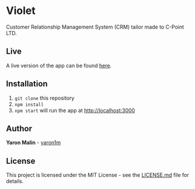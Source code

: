 # Violet
Customer Relationship Management System (CRM) tailor made to C-Point LTD.

## Live
A live version of the app can be found [here](https://violet.c-point.co.il/).

## Installation
1. `git clone` this repository
2. `npm install`
3. `npm start` will run the app at [http://localhost:3000](http://localhost:3000)

## Author
**Yaron Malin** - [yaron1m](https://github.com/yaron1m)

## License
This project is licensed under the MIT License - see the [LICENSE.md](LICENSE.md) file for details.

